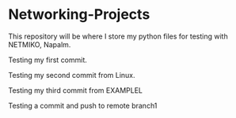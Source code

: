 # Networking-Projects
This repository will be where I store my python files for testing with NETMIKO, Napalm.

Testing my first commit.

Testing my second commit from
Linux.

Testing my third commit from EXAMPLEL

Testing a commit and push to remote branch1 
